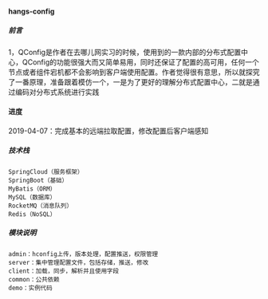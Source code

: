 #### hangs-config

##### 前言
1，QConfig是作者在去哪儿网实习的时候，使用到的一款内部的分布式配置中心，QConfig的功能很强大而又简单易用，同时还保证了配置的高可用，任何一个节点或者组件宕机都不会影响到客户端使用配置。作者觉得很有意思，所以就探究了一番原理，准备跟着模仿一个，一是为了更好的理解分布式配置中心，二就是通过编码对分布式系统进行实践

#### 进度
2019-04-07：完成基本的远端拉取配置，修改配置后客户端感知

##### 技术栈
```
SpringCloud（服务框架）
SpringBoot（基础）
MyBatis（ORM）
MySQL（数据库）
RocketMQ（消息队列）
Redis（NoSQL）
```

##### 模块说明
```
admin：hconfig上传，版本处理，配置推送，权限管理
server：集中管理配置文件，包括存储，推送，修改
client：加载，同步，解析并且使用字段
common：公共依赖
demo：实例代码
```

